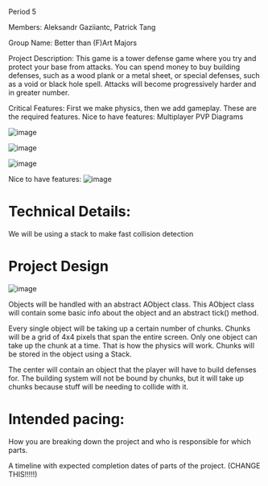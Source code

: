 Period 5

Members: Aleksandr Gaziiantc, Patrick Tang

Group Name: Better than (F)Art Majors 


Project Description: This game is a tower defense game where you try and protect your base from attacks. You can spend money to buy building defenses, such as a wood plank or a metal sheet, or special defenses, such as a void or black hole spell. Attacks will become progressively harder and in greater number.



Critical Features: First we make physics, then we add gameplay. These are the required features. 
Nice to have features: Multiplayer PVP
Diagrams

![image](https://github.com/user-attachments/assets/fac54002-5361-4e1d-870a-b6f93a9b8bba)

![image](https://github.com/user-attachments/assets/bab33820-3c73-4390-98fd-2296761bd0be)

![image](https://github.com/user-attachments/assets/8e04842d-cfc0-4bd4-bd7b-a00c691fcfd7)

Nice to have features:
![image](https://github.com/user-attachments/assets/157cf15b-f2ce-4843-8280-be41f1cd4cea)




# Technical Details:

We will be using a stack to make fast collision detection

# Project Design

![image](https://github.com/user-attachments/assets/39f1c8c4-cb6a-4cb7-8e36-9629b4a913b1)


Objects will be handled with an abstract AObject class. This AObject class will contain some basic info about the object and an abstract tick() method. 

Every single object will be taking up a certain number of chunks. Chunks will be a grid of 4x4 pixels that span the entire screen. Only one object can take up the chunk at a time. That is how the physics will work. Chunks will be stored in the object using a Stack.

The center will contain an object that the player will have to build defenses for. The building system will not be bound by chunks, but it will take up chunks because stuff will be needing to collide with it.


    
# Intended pacing:

How you are breaking down the project and who is responsible for which parts.

A timeline with expected completion dates of parts of the project. (CHANGE THIS!!!!!)

